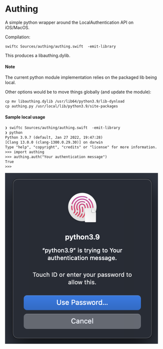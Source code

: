 # Authing

A simple python wrapper around the LocalAuthentication API on iOS/MacOS.

Compilation:

```shell
swiftc Sources/authing/authing.swift  -emit-library
```

This produces a libauthing.dylib.

#### Note
The current python module implementation relies on the packaged lib being local.

Other options would be to move things globally (and update the module):

```shell
cp mv libauthing.dylib /usr/lib64/python3.9/lib-dynload
cp authing.py /usr/local/lib/python3.9/site-packages
```

#### Sample local usage

```shell
❯ swiftc Sources/authing/authing.swift  -emit-library
❯ python
Python 3.9.7 (default, Jan 27 2022, 19:47:28)
[Clang 13.0.0 (clang-1300.0.29.30)] on darwin
Type "help", "copyright", "credits" or "license" for more information.
>>> import authing
>>> authing.auth("Your authentication message")
True
>>>
```

![Authentication message](authing.png)